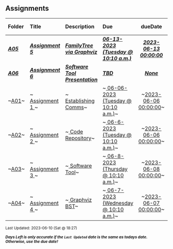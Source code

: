 ## Assignments

| Folder | Title | Description | Due | dueDate | Days Left<sup>*</sup> |
|:------|:------|:------|:------|:-----:|-----|
| ***<a href="https://github.com/rugbyprof/4883-Software-Tools/tree/master/Assignments/A05">A05</a>*** | ***<a href="https://github.com/rugbyprof/4883-Software-Tools/tree/master/Assignments/A05"> Assignment 5 </a>*** | ***<a href="https://github.com/rugbyprof/4883-Software-Tools/tree/master/Assignments/A05"> FamilyTree via Graphviz</a>*** | ***<a href="https://github.com/rugbyprof/4883-Software-Tools/tree/master/Assignments/A05"> 06-13-2023 (Tuesday @ 10:10 a.m.)</a>*** | ***<a href="https://github.com/rugbyprof/4883-Software-Tools/tree/master/Assignments/A05">2023-06-13 00:00:00</a>*** | 3 |
| ***<a href="https://github.com/rugbyprof/4883-Software-Tools/tree/master/Assignments/A06">A06</a>*** | ***<a href="https://github.com/rugbyprof/4883-Software-Tools/tree/master/Assignments/A06"> Assignment 6 </a>*** | ***<a href="https://github.com/rugbyprof/4883-Software-Tools/tree/master/Assignments/A06"> Software Tool Presentation</a>*** | ***<a href="https://github.com/rugbyprof/4883-Software-Tools/tree/master/Assignments/A06"> TBD</a>*** | ***<a href="https://github.com/rugbyprof/4883-Software-Tools/tree/master/Assignments/A06">None</a>*** |  |
| ~<a href="https://github.com/rugbyprof/4883-Software-Tools/tree/master/Assignments/A01">A01</a>~ | ~<a href="https://github.com/rugbyprof/4883-Software-Tools/tree/master/Assignments/A01"> Assignment 1 </a>~ | ~<a href="https://github.com/rugbyprof/4883-Software-Tools/tree/master/Assignments/A01"> Establishing Comms</a>~ | ~<a href="https://github.com/rugbyprof/4883-Software-Tools/tree/master/Assignments/A01"> 06-06-2023 (Tuesday @ 10:10 a.m.)</a>~ | ~<a href="https://github.com/rugbyprof/4883-Software-Tools/tree/master/Assignments/A01">2023-06-06 00:00:00</a>~ | ---- |
| ~<a href="https://github.com/rugbyprof/4883-Software-Tools/tree/master/Assignments/A02">A02</a>~ | ~<a href="https://github.com/rugbyprof/4883-Software-Tools/tree/master/Assignments/A02"> Assignment 2 </a>~ | ~<a href="https://github.com/rugbyprof/4883-Software-Tools/tree/master/Assignments/A02"> Code Repository</a>~ | ~<a href="https://github.com/rugbyprof/4883-Software-Tools/tree/master/Assignments/A02"> 06-6-2023 (Tuesday @ 10:10 a.m.)</a>~ | ~<a href="https://github.com/rugbyprof/4883-Software-Tools/tree/master/Assignments/A02">2023-06-06 00:00:00</a>~ | ---- |
| ~<a href="https://github.com/rugbyprof/4883-Software-Tools/tree/master/Assignments/A03">A03</a>~ | ~<a href="https://github.com/rugbyprof/4883-Software-Tools/tree/master/Assignments/A03"> Assignment 3 </a>~ | ~<a href="https://github.com/rugbyprof/4883-Software-Tools/tree/master/Assignments/A03"> Software Tool</a>~ | ~<a href="https://github.com/rugbyprof/4883-Software-Tools/tree/master/Assignments/A03"> 06-8-2023 (Thursday @ 10:10 a.m.)</a>~ | ~<a href="https://github.com/rugbyprof/4883-Software-Tools/tree/master/Assignments/A03">2023-06-08 00:00:00</a>~ | ---- |
| ~<a href="https://github.com/rugbyprof/4883-Software-Tools/tree/master/Assignments/A04">A04</a>~ | ~<a href="https://github.com/rugbyprof/4883-Software-Tools/tree/master/Assignments/A04"> Assignment 4 </a>~ | ~<a href="https://github.com/rugbyprof/4883-Software-Tools/tree/master/Assignments/A04"> Graphviz BST</a>~ | ~<a href="https://github.com/rugbyprof/4883-Software-Tools/tree/master/Assignments/A04"> 06-7-2023 (Wednesday @ 10:10 a.m.)</a>~ | ~<a href="https://github.com/rugbyprof/4883-Software-Tools/tree/master/Assignments/A04">2023-06-07 00:00:00</a>~ | ---- |

<sup>Last Updated: 2023-06-10 (Sat @ 18:27)</sup> 

<sup>***Days Left is only accurate if the `Last Updated` date is the same as todays date. Otherwise, use the due date!***</sup> 